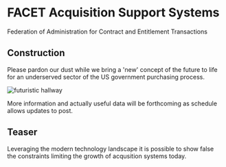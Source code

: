 # FACET Acquisition Support Systems

Federation of Administration for Contract and Entitlement Transactions

## Construction

Please pardon our dust while we bring a 'new' concept of the future to life for an underserved sector of the US government purchasing process.

![futuristic hallway](./assets/hall.jpg)

More information and actually useful data will be forthcoming as schedule allows updates to post.

## Teaser

Leveraging the modern technology landscape it is possible to show false the constraints limiting the growth of acqusition systems today.
